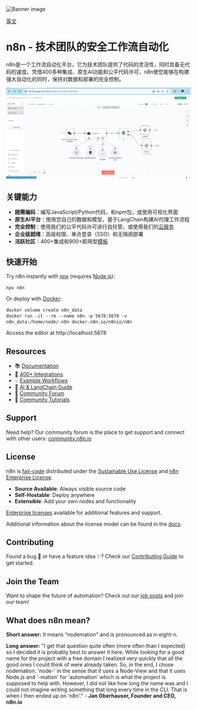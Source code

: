 ![Banner image](https://user-images.githubusercontent.com/10284570/173569848-c624317f-42b1-45a6-ab09-f0ea3c247648.png)

[英文](../EN_README.md)

# n8n - 技术团队的安全工作流自动化

n8n是一个工作流自动化平台，它为技术团队提供了代码的灵活性，同时具备无代码的速度。凭借400多种集成、原生AI功能和公平代码许可，n8n使您能够在构建强大自动化的同时，保持对数据和部署的完全控制。

![n8n.io - Screenshot](https://raw.githubusercontent.com/n8n-io/n8n/master/assets/n8n-screenshot-readme.png)

## 关键能力

- **随需编码**：编写JavaScript/Python代码，和npm包，或使用可视化界面
- **原生AI平台**：使用您自己的数据和模型，基于LangChain构建AI代理工作流程
- **完全控制**：使用我们的公平代码许可进行自托管，或使用我们的[云服务](https://app.n8n.cloud/login)
- **企业级就绪**：高级权限、单点登录（SSO）和无隔阂部署
- **活跃社区**：400+集成和900+即用型[模板](https://n8n.io/workflows)

## 快速开始

Try n8n instantly with [npx](https://docs.n8n.io/hosting/installation/npm/) (requires [Node.js](https://nodejs.org/en/)):

```
npx n8n
```

Or deploy with [Docker](https://docs.n8n.io/hosting/installation/docker/):

```
docker volume create n8n_data
docker run -it --rm --name n8n -p 5678:5678 -v n8n_data:/home/node/.n8n docker.n8n.io/n8nio/n8n
```

Access the editor at http://localhost:5678

## Resources

- 📚 [Documentation](https://docs.n8n.io)
- 🔧 [400+ Integrations](https://n8n.io/integrations)
- 💡 [Example Workflows](https://n8n.io/workflows)
- 🤖 [AI & LangChain Guide](https://docs.n8n.io/advanced-ai/)
- 👥 [Community Forum](https://community.n8n.io)
- 📖 [Community Tutorials](https://community.n8n.io/c/tutorials/28)

## Support

Need help? Our community forum is the place to get support and connect with other users:
[community.n8n.io](https://community.n8n.io)

## License

n8n is [fair-code](https://faircode.io) distributed under the [Sustainable Use License](https://github.com/n8n-io/n8n/blob/master/LICENSE.md) and [n8n Enterprise License](https://github.com/n8n-io/n8n/blob/master/LICENSE_EE.md).

- **Source Available**: Always visible source code
- **Self-Hostable**: Deploy anywhere
- **Extensible**: Add your own nodes and functionality

[Enterprise licenses](mailto:license@n8n.io) available for additional features and support.

Additional information about the license model can be found in the [docs](https://docs.n8n.io/sustainable-use-license/).

## Contributing

Found a bug 🐛 or have a feature idea ✨? Check our [Contributing Guide](https://github.com/n8n-io/n8n/blob/master/CONTRIBUTING.md) to get started.

## Join the Team

Want to shape the future of automation? Check out our [job posts](https://n8n.io/careers) and join our team!

## What does n8n mean?

**Short answer:** It means "nodemation" and is pronounced as n-eight-n.

**Long answer:** "I get that question quite often (more often than I expected) so I decided it is probably best to answer it here. While looking for a good name for the project with a free domain I realized very quickly that all the good ones I could think of were already taken. So, in the end, I chose nodemation. 'node-' in the sense that it uses a Node-View and that it uses Node.js and '-mation' for 'automation' which is what the project is supposed to help with. However, I did not like how long the name was and I could not imagine writing something that long every time in the CLI. That is when I then ended up on 'n8n'." - **Jan Oberhauser, Founder and CEO, n8n.io**
